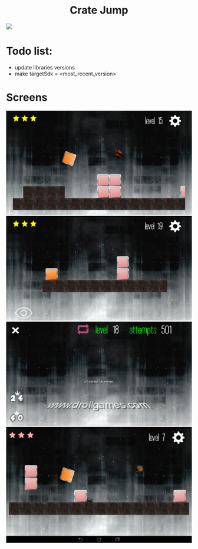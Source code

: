 <h1 align="center">Crate Jump</h1>


<a href="https://play.google.com/store/apps/details?id=com.nazaga.cratejump.android"><img src="https://play.google.com/intl/en_us/badges/static/images/badges/en_badge_web_generic.png" height="70"></a>


# Todo list:
- update libraries versions 
- make targetSdk = <most_recent_version>




# Screens
![Screenshot 1](screens/screenshot1.png)
![Screenshot 2](screens/screenshot2.png)
![Screenshot 3](screens/screenshot3.png)
![Screenshot 4](screens/screenshot4.png)